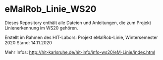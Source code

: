 # eMalRob_Linie_WS20

Dieses Repository enthält alle Dateien und Anleitungen, die zum Projekt Linienerkennung im WS20 gehören.

Erstellt im Rahmen des HIT-Labors: Projekt eMalRob-Linie, Wintersemester 2020
Stand: 14.11.2020

Mehr Infos: http://hit-karlsruhe.de/hit-info/info-ws20/eM-Linie/index.html
